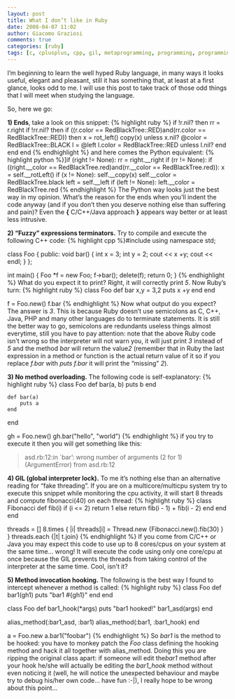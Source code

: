 ```yaml
---
layout: post
title: What I don’t like in Ruby
date: 2008-04-07 11:02
author: Giacomo Graziosi
comments: true
categories: [ruby]
tags: [c, cplusplus, cpp, gil, metaprogramming, programming, programming, python, ruby]
---
```

I’m beginning to learn the well hyped Ruby language, in many ways it looks useful, elegant and pleasant, still it has something that, at least at a first glance, looks odd to me. I will use this post to take track of those odd things that I will meet when studying the language.

So, here we go:

<strong>1) Ends</strong>, take a look on this snippet:
{% highlight ruby %}
if !r.nil? then
  rr = r.right
  if !rr.nil? then
    if ((r.color == RedBlackTree::RED)and(rr.color == RedBlackTree::RED)) then
      x = rot_left()
      copy(x) unless x.nil?
      @color = RedBlackTree::BLACK
      l = @left
      l.color = RedBlackTree::RED unless l.nil?
    end
  end
end
{% endhighlight %}
and here comes the Python equivalent:
{% highlight python %}]if (right != None):
    rr = right.__right
    if (rr != None):
        if ((right.__color == RedBlackTree.red)and(rr.__color == RedBlackTree.red)):
            x = self.__rotLeft()
            if (x != None):
                self.__copy(x)
            self.__color = RedBlackTree.black
            left = self.__left
            if (left != None):
                left.__color = RedBlackTree.red
{% endhighlight %}
The Python way looks just the best way in my opinion. What’s the reason for the ends when you’ll indent the code anyway (and if you don’t then you deserve nothing else than suffering and pain)? Even the <strong>{</strong> C/C++/Java approach <strong>}</strong> appears way better or at least less intrusive.

<strong>2) “Fuzzy” expressions terminators.</strong> Try to compile and execute the following C++ code:
{% highlight cpp %}#include <iostream>
using namespace std;

class Foo {
    public:
    void bar() {
        int x = 3;
        int y = 2;
        cout << x
        +y;
        cout << endl;
    }
};

int main() {
    Foo *f = new Foo;
    f->bar();
    delete(f);
    return 0;
}
{% endhighlight %}
What do you expect it to print? Right, it will correctly print <em>5</em>. Now Ruby’s turn:
{% highlight ruby %}
class Foo
  def bar
    x,y = 3,2
    puts x
    +y
  end
end

f = Foo.new()
f.bar
{% endhighlight %}
Now what output do you expect? The answer is <em>3</em>. This is because Ruby doesn’t use semicolons as C, C++, Java, PHP and many other languages do to terminate statements. It is still the better way to go, semicolons are redundants useless things almost everytime, still you have to pay attention: note that the above Ruby code isn’t wrong so the interpreter will not warn you, it will just print <em>3</em> instead of <em>5</em> and the method <em>bar</em> will return the value<em>2</em> (remember that in Ruby the last expression in a method or function is the actual return value of it so if you replace <em>f.bar</em> with <em>puts f.bar</em> it will print the “missing” <em>2</em>).

<strong>3) No method overloading.</strong> The following code is self-explanatory:
{% highlight ruby %}
class Foo
    def bar(a, b)
        puts b
    end

    def bar(a)
        puts a
    end
end

gh = Foo.new()
gh.bar("hello", "world")
{% endhighlight %}
if you try to execute it then you will get something like this:
<blockquote>asd.rb:12:in `bar’: wrong number of arguments (2 for 1) (ArgumentError)
from asd.rb:12</blockquote>
<strong>4) GIL (global interpreter lock).</strong> To me it’s nothing else than an alternative reading for “fake threading”. If you are on a multicore/multicpu system try to execute this snippet while monitoring the cpu activity, it will start 8 threads and compute fibonacci(40) on each thread:
{% highlight ruby %}
class Fibonacci
    def fib(i)
        if (i <= 2)
            return 1
        else
            return fib(i - 1) + fib(i - 2)
        end
    end
end

threads = []
8.times { |i| threads[i] = Thread.new {Fibonacci.new().fib(30) } }
threads.each {|t| t.join}
{% endhighlight %}
If you come from C/C++ or Java you may expect this code to use up to 8 cores/cpus on your system at the same time… wrong! It will execute the code using only one core/cpu at once because the GIL prevents the threads from taking control of the interpreter at the same time. Cool, isn’t it?

<strong>5) Method invocation hooking.</strong> The following is the best way I found to intercept whenever a method is called:
{% highlight ruby %}
class Foo
  def bar1(gh1)
    puts "bar1 #{gh1}"
  end
end

class Foo
  def bar1_hook(*args)
    puts "bar1 hooked!"
    bar1_asd(args)
  end

  alias_method(:bar1_asd, :bar1)
  alias_method(:bar1, :bar1_hook)
end

a = Foo.new
a.bar1("foobar")
{% endhighlight %}
So <em>bar1</em> is the method to be hooked: you have to monkey patch the <em>Foo</em> class defining the hooking method and hack it all together with alias_method. Doing this you are ripping the original class apart: if someone will edit the<em>bar1</em> method after your hook he/she will actually be editing the <em>bar1_hook</em> method without even noticing it (well, he will notice the unexpected behaviour and maybe try to debug his/her own code… have fun :-|), I really hope to be wrong about this point…
